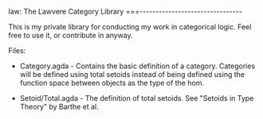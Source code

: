 law: The Lawvere Category Library
===--------------------------------

This is my private library for conducting my work in categorical
logic.  Feel free to use it, or contribute in anyway.

Files:
  - Category.agda - Contains the basic definition of a category.
    Categories will be defined using total setoids instead of being
    defined using the function space between objects as the type of the
    hom.

  - Setoid/Total.agda - The definition of total setoids.  See "Setoids
    in Type Theory" by Barthe et al. 
